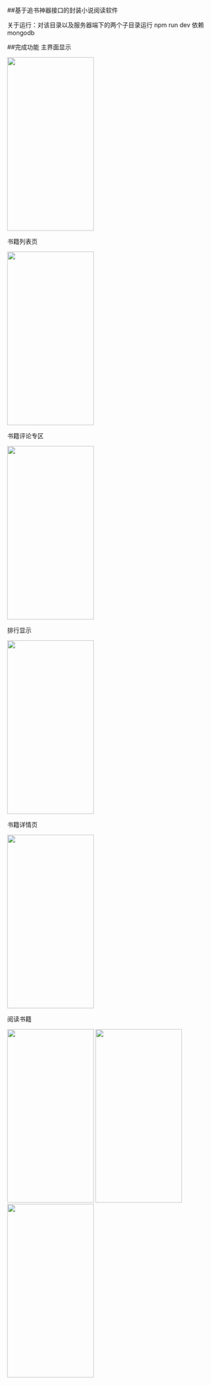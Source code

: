##基于追书神器接口的封装小说阅读软件

关于运行：对该目录以及服务器端下的两个子目录运行 npm run dev
依赖mongodb

##完成功能
主界面显示

<image width="200" height="400" src="./img/4.png"></image>

书籍列表页

<image width="200" height="400" src="./img/1.png"></image>

书籍评论专区

<image width="200" height="400" src="./img/3.png"></image>

排行显示

<image width="200" height="400" src="./img/6.png"></image>

书籍详情页

<image width="200" height="400" src="./img/2.png"></image>

阅读书籍

<image width="200" height="400" src="./img/8.png"></image>
<image width="200" height="400" src="./img/9.png"></image>
<image width="200" height="400" src="./img/10.png"></image>

